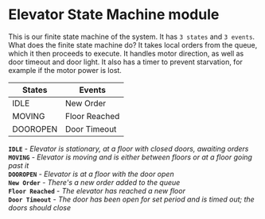 # Elevator State Machine module

This is our finite state machine of the system. It has `3 states` and `3 events`.
What does the finite state machine do? It takes local orders from the queue,
which it then proceeds to execute. It handles motor direction, as well
as door timeout and door light. It also has a timer to prevent starvation, for example
if the motor power is lost. 

States | Events
------------ | -------------
IDLE| New Order
MOVING | Floor Reached
DOOROPEN | Door Timeout

**`IDLE`** - _Elevator is stationary, at a floor with closed doors, awaiting orders_  
**`MOVING`** - _Elevator is moving and is either between floors or at a floor going past it_  
**`DOOROPEN`** - _Elevator is at a floor with the door open_  
**`New Order`** - _There's a new order added to the queue_  
**`Floor Reached`** - _The elevator has reached a new floor_  
**`Door Timeout`** - _The door has been open for set period and is timed out; the doors should close_
